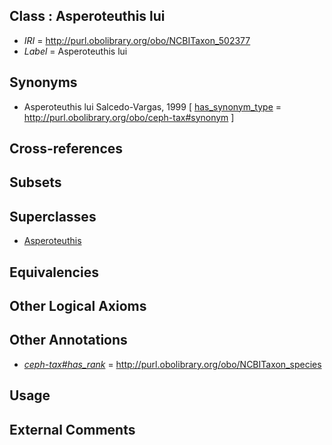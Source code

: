 
## Class : Asperoteuthis lui

 * *IRI* = http://purl.obolibrary.org/obo/NCBITaxon_502377
 * *Label* = Asperoteuthis lui

## Synonyms

 * Asperoteuthis lui Salcedo-Vargas, 1999 [ [has_synonym_type](../../pe/oboInOwl#hasSynonymType.md) = http://purl.obolibrary.org/obo/ceph-tax#synonym ]

## Cross-references


## Subsets


## Superclasses

 * [Asperoteuthis](../../NCBITaxon/68/NCBITaxon_502368.md)

## Equivalencies


## Other Logical Axioms


## Other Annotations

 * *[ceph-tax#has_rank](../../ceph-tax#has/nk/ceph-tax#has_rank.md)* = http://purl.obolibrary.org/obo/NCBITaxon_species

## Usage


## External Comments

